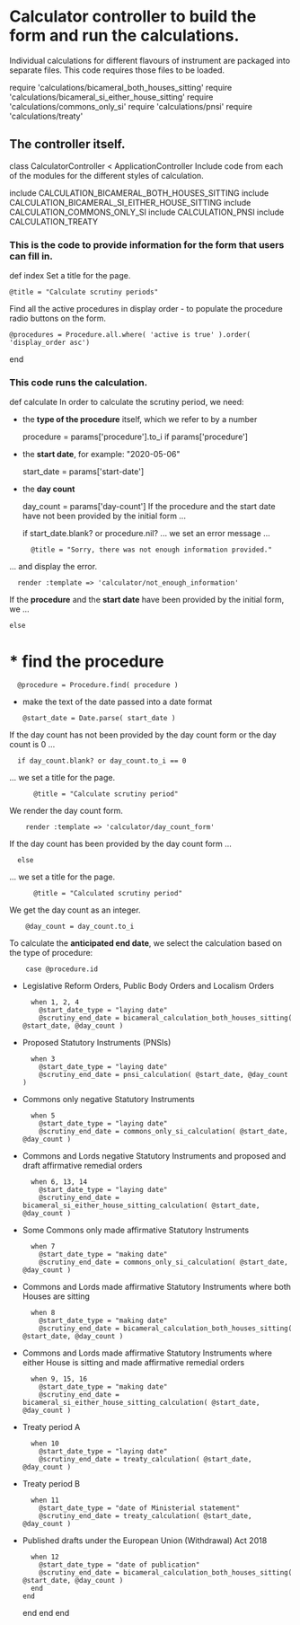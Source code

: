# Calculator controller to build the form and run the calculations.

Individual calculations for different flavours of instrument are packaged into separate files. This code requires those files to be loaded.

require 'calculations/bicameral_both_houses_sitting'
require 'calculations/bicameral_si_either_house_sitting'
require 'calculations/commons_only_si'
require 'calculations/pnsi'
require 'calculations/treaty'
## The controller itself.

class CalculatorController < ApplicationController
Include code from each of the modules for the different styles of calculation.

  include CALCULATION_BICAMERAL_BOTH_HOUSES_SITTING
  include CALCULATION_BICAMERAL_SI_EITHER_HOUSE_SITTING
  include CALCULATION_COMMONS_ONLY_SI
  include CALCULATION_PNSI
  include CALCULATION_TREATY
### This is the code to provide information for the form that users can fill in.

  def index
Set a title for the page.

    @title = "Calculate scrutiny periods"
Find all the active procedures in display order - to populate the procedure radio buttons on the form.

    @procedures = Procedure.all.where( 'active is true' ).order( 'display_order asc')
  end
### This code runs the calculation.

  def calculate
In order to calculate the scrutiny period, we need:

* the **type of the procedure** itself, which we refer to by a number

    procedure = params['procedure'].to_i if params['procedure']
* the **start date**, for example: "2020-05-06"

    start_date = params['start-date']
* the **day count**

    day_count = params['day-count']
If the procedure and the start date have not been provided by the initial form ...

    if start_date.blank? or procedure.nil?
... we set an error message ...

	    @title = "Sorry, there was not enough information provided."
... and display the error.

      render :template => 'calculator/not_enough_information'
If the **procedure** and the **start date** have been provided by the initial form, we ...

    else
# * find the procedure

      @procedure = Procedure.find( procedure )
* make the text of the date passed into a date format

      @start_date = Date.parse( start_date )
If the day count has not been provided by the day count form or the day count is 0 ...

      if day_count.blank? or day_count.to_i == 0
... we set a title for the page.

    	  @title = "Calculate scrutiny period"
We render the day count form.

        render :template => 'calculator/day_count_form'
If the day count has been provided by the day count form ...

      else
... we set a title for the page.

    	  @title = "Calculated scrutiny period"
We get the day count as an integer.

        @day_count = day_count.to_i
To calculate the **anticipated end date**, we select the calculation based on the type of procedure:

        case @procedure.id
* Legislative Reform Orders, Public Body Orders and Localism Orders

        when 1, 2, 4
          @start_date_type = "laying date"
          @scrutiny_end_date = bicameral_calculation_both_houses_sitting( @start_date, @day_count )
* Proposed Statutory Instruments (PNSIs)

        when 3
          @start_date_type = "laying date"
          @scrutiny_end_date = pnsi_calculation( @start_date, @day_count )
* Commons only negative Statutory Instruments

        when 5
          @start_date_type = "laying date"
          @scrutiny_end_date = commons_only_si_calculation( @start_date, @day_count )
* Commons and Lords negative Statutory Instruments and proposed and draft affirmative remedial orders

        when 6, 13, 14
          @start_date_type = "laying date"
          @scrutiny_end_date = bicameral_si_either_house_sitting_calculation( @start_date, @day_count )
* Some Commons only made affirmative Statutory Instruments

        when 7
          @start_date_type = "making date"
          @scrutiny_end_date = commons_only_si_calculation( @start_date, @day_count )
* Commons and Lords made affirmative Statutory Instruments where both Houses are sitting

        when 8
          @start_date_type = "making date"
          @scrutiny_end_date = bicameral_calculation_both_houses_sitting( @start_date, @day_count )
* Commons and Lords made affirmative Statutory Instruments where either House is sitting and made affirmative remedial orders

        when 9, 15, 16
          @start_date_type = "making date"
          @scrutiny_end_date = bicameral_si_either_house_sitting_calculation( @start_date, @day_count )
* Treaty period A

        when 10
          @start_date_type = "laying date"
          @scrutiny_end_date = treaty_calculation( @start_date, @day_count )
* Treaty period B

        when 11
          @start_date_type = "date of Ministerial statement"
          @scrutiny_end_date = treaty_calculation( @start_date, @day_count )
* Published drafts under the European Union (Withdrawal) Act 2018

        when 12
          @start_date_type = "date of publication"
          @scrutiny_end_date = bicameral_calculation_both_houses_sitting( @start_date, @day_count )
        end
      end
    end
  end
end
